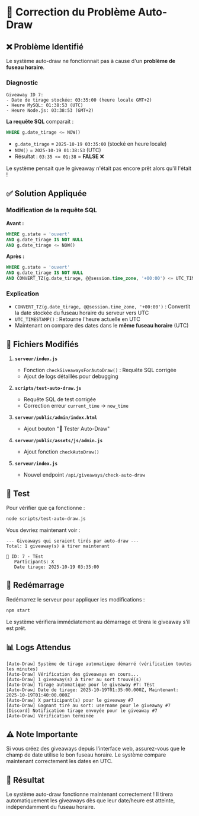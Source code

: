 # 🔧 Correction du Problème Auto-Draw

## ❌ Problème Identifié

Le système auto-draw ne fonctionnait pas à cause d'un **problème de fuseau horaire**.

### Diagnostic

```
Giveaway ID 7:
- Date de tirage stockée: 03:35:00 (heure locale GMT+2)
- Heure MySQL: 01:38:53 (UTC)
- Heure Node.js: 03:38:53 (GMT+2)
```

**La requête SQL** comparait :
```sql
WHERE g.date_tirage <= NOW()
```

- `g.date_tirage` = `2025-10-19 03:35:00` (stocké en heure locale)
- `NOW()` = `2025-10-19 01:38:53` (UTC)
- Résultat : `03:35 <= 01:38` = **FALSE** ❌

Le système pensait que le giveaway n'était pas encore prêt alors qu'il l'était !

## ✅ Solution Appliquée

### Modification de la requête SQL

**Avant :**
```sql
WHERE g.state = 'ouvert' 
AND g.date_tirage IS NOT NULL 
AND g.date_tirage <= NOW()
```

**Après :**
```sql
WHERE g.state = 'ouvert' 
AND g.date_tirage IS NOT NULL 
AND CONVERT_TZ(g.date_tirage, @@session.time_zone, '+00:00') <= UTC_TIMESTAMP()
```

### Explication

- `CONVERT_TZ(g.date_tirage, @@session.time_zone, '+00:00')` : Convertit la date stockée du fuseau horaire du serveur vers UTC
- `UTC_TIMESTAMP()` : Retourne l'heure actuelle en UTC
- Maintenant on compare des dates dans le **même fuseau horaire** (UTC)

## 📝 Fichiers Modifiés

1. **`serveur/index.js`**
   - Fonction `checkGiveawaysForAutoDraw()` : Requête SQL corrigée
   - Ajout de logs détaillés pour debugging

2. **`scripts/test-auto-draw.js`**
   - Requête SQL de test corrigée
   - Correction erreur `current_time` → `now_time`

3. **`serveur/public/admin/index.html`**
   - Ajout bouton "🔄 Tester Auto-Draw"

4. **`serveur/public/assets/js/admin.js`**
   - Ajout fonction `checkAutoDraw()`

5. **`serveur/index.js`**
   - Nouvel endpoint `/api/giveaways/check-auto-draw`

## 🧪 Test

Pour vérifier que ça fonctionne :

```bash
node scripts/test-auto-draw.js
```

Vous devriez maintenant voir :
```
--- Giveaways qui seraient tirés par auto-draw ---
Total: 1 giveaway(s) à tirer maintenant

🎲 ID: 7 - TEst
   Participants: X
   Date tirage: 2025-10-19 03:35:00
```

## 🚀 Redémarrage

Redémarrez le serveur pour appliquer les modifications :

```bash
npm start
```

Le système vérifiera immédiatement au démarrage et tirera le giveaway s'il est prêt.

## 📊 Logs Attendus

```
[Auto-Draw] Système de tirage automatique démarré (vérification toutes les minutes)
[Auto-Draw] Vérification des giveaways en cours...
[Auto-Draw] 1 giveaway(s) à tirer au sort trouvé(s)
[Auto-Draw] Tirage automatique pour le giveaway #7: TEst
[Auto-Draw] Date de tirage: 2025-10-19T01:35:00.000Z, Maintenant: 2025-10-19T01:40:00.000Z
[Auto-Draw] X participant(s) pour le giveaway #7
[Auto-Draw] Gagnant tiré au sort: username pour le giveaway #7
[Discord] Notification tirage envoyée pour le giveaway #7
[Auto-Draw] Vérification terminée
```

## ⚠️ Note Importante

Si vous créez des giveaways depuis l'interface web, assurez-vous que le champ de date utilise le bon fuseau horaire. Le système compare maintenant correctement les dates en UTC.

## 🎯 Résultat

Le système auto-draw fonctionne maintenant correctement ! Il tirera automatiquement les giveaways dès que leur date/heure est atteinte, indépendamment du fuseau horaire.

